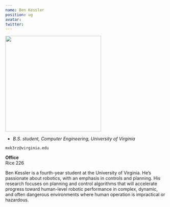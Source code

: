 ```yaml
---
name: Ben Kessler
position: ug
avatar: 
twitter:
---
```


<img width="300" src="{{site.baseurl}}/images/people/{{page.avatar}}" data-action="zoom">

- _B.S. student, Computer Engineering, University of Virginia_<br>

<i class="fa fa-envelope-o"></i> `mxk3rz@virginia.edu`

**Office**<br>
Rice 226

Ben Kessler is a fourth-year student at the University of Virginia. He’s passionate about robotics, with an emphasis in controls and planning. His research focuses on planning and control algorithms that will accelerate progress toward human-level robotic performance in complex, dynamic, and often dangerous environments where human operation is impractical or hazardous.
